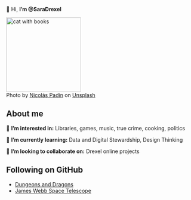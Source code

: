 👋 Hi, **I’m @SaraDrexel**

<picture>
 <img alt="cat with books" src="https://images.unsplash.com/photo-1624421569402-0ad555038ffe?ixlib=rb-4.0.3&ixid=MnwxMjA3fDB8MHxwaG90by1wYWdlfHx8fGVufDB8fHx8&auto=format&fit=crop&w=2080&q=80" width="200">
</picture>
<br>Photo by <a href="https://unsplash.com/@perspectivaerronea?utm_source=unsplash&utm_medium=referral&utm_content=creditCopyText">Nicolás Padin</a> on <a href="https://unsplash.com/?utm_source=unsplash&utm_medium=referral&utm_content=creditCopyText">Unsplash</a>
  

## About me
<p>👀 <b>I’m interested in:</b> Libraries, games, music, true crime, cooking, politics </p>
<p>🌱 <b>I’m currently learning:</b>  Data and Digital Stewardship, Design Thinking</p>
<p>💞️ <b>I’m looking to collaborate on:</b> Drexel online projects</p>

## Following on GitHub

<ul>
 <li><a href="https://github.com/topics/dungeons-and-dragons">Dungeons and Dragons</a></li>
 <li><a href="https://github.com/topics/james-webb">James Webb Space Telescope</a></li>
</ul>



<!---
SaraDrexel/SaraDrexel is a ✨ special ✨ repository because its `README.md` (this file) appears on your GitHub profile.
You can click the Preview link to take a look at your changes.
--->
